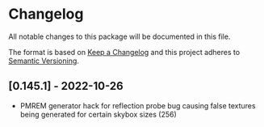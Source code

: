 # Changelog
All notable changes to this package will be documented in this file.

The format is based on [Keep a Changelog](http://keepachangelog.com/en/1.0.0/)
and this project adheres to [Semantic Versioning](http://semver.org/spec/v2.0.0.html).

## [0.145.1] - 2022-10-26
- PMREM generator hack for reflection probe bug causing false textures being generated for certain skybox sizes (256)